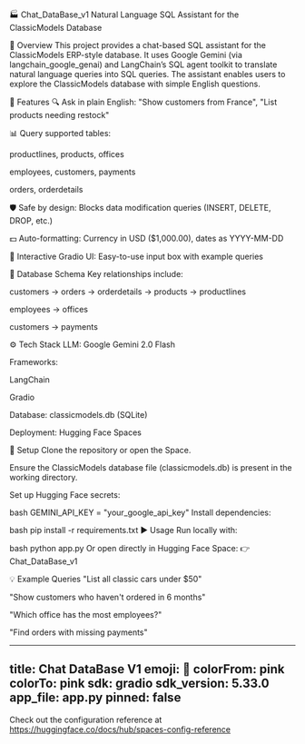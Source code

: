 🏭 Chat_DataBase_v1
Natural Language SQL Assistant for the ClassicModels Database


📌 Overview
This project provides a chat-based SQL assistant for the ClassicModels ERP-style database.
It uses Google Gemini (via langchain_google_genai) and LangChain’s SQL agent toolkit to translate natural language queries into SQL queries.
The assistant enables users to explore the ClassicModels database with simple English questions.

🚀 Features
🔍 Ask in plain English: "Show customers from France", "List products needing restock"

📊 Query supported tables:

productlines, products, offices

employees, customers, payments

orders, orderdetails

🛡️ Safe by design: Blocks data modification queries (INSERT, DELETE, DROP, etc.)

💵 Auto-formatting: Currency in USD ($1,000.00), dates as YYYY-MM-DD

🧩 Interactive Gradio UI: Easy-to-use input box with example queries

📂 Database Schema
Key relationships include:

customers → orders → orderdetails → products → productlines

employees → offices

customers → payments

⚙️ Tech Stack
LLM: Google Gemini 2.0 Flash

Frameworks:

LangChain

Gradio

Database: classicmodels.db (SQLite)

Deployment: Hugging Face Spaces

🔑 Setup
Clone the repository or open the Space.

Ensure the ClassicModels database file (classicmodels.db) is present in the working directory.

Set up Hugging Face secrets:

bash
GEMINI_API_KEY = "your_google_api_key"
Install dependencies:

bash
pip install -r requirements.txt
▶️ Usage
Run locally with:

bash
python app.py
Or open directly in Hugging Face Space:
👉 Chat_DataBase_v1

💡 Example Queries
"List all classic cars under $50"

"Show customers who haven't ordered in 6 months"

"Which office has the most employees?"

"Find orders with missing payments"



---
title: Chat DataBase V1
emoji: 🐠
colorFrom: pink
colorTo: pink
sdk: gradio
sdk_version: 5.33.0
app_file: app.py
pinned: false
---

Check out the configuration reference at https://huggingface.co/docs/hub/spaces-config-reference
